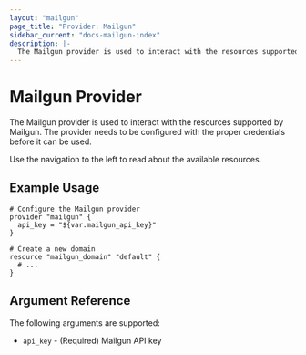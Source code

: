 ```yaml
---
layout: "mailgun"
page_title: "Provider: Mailgun"
sidebar_current: "docs-mailgun-index"
description: |-
  The Mailgun provider is used to interact with the resources supported by Mailgun. The provider needs to be configured with the proper credentials before it can be used.
---
```


# Mailgun Provider

The Mailgun provider is used to interact with the
resources supported by Mailgun. The provider needs to be configured
with the proper credentials before it can be used.

Use the navigation to the left to read about the available resources.

## Example Usage

```hcl
# Configure the Mailgun provider
provider "mailgun" {
  api_key = "${var.mailgun_api_key}"
}

# Create a new domain
resource "mailgun_domain" "default" {
  # ...
}
```

## Argument Reference

The following arguments are supported:

* `api_key` - (Required) Mailgun API key

